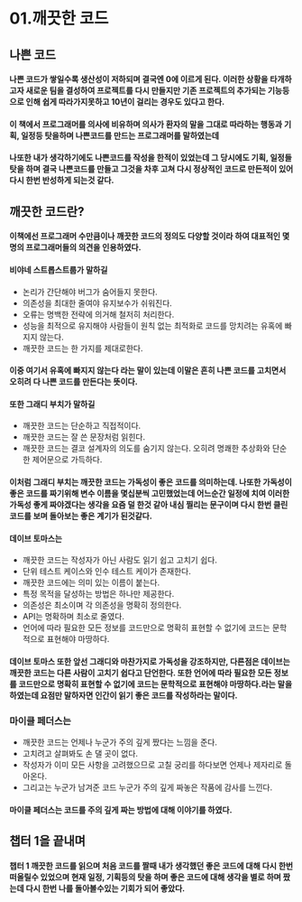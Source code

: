 # 01.깨끗한 코드

## 나쁜 코드
#### 나쁜 코드가 쌓일수록 생산성이 저하되며 결국엔 0에 이르게 된다. 이러한 상황을 타개하고자 새로운 팀을 결성하여 프로젝트를 다시 만들지만 기존 프로젝트의 추가되는 기능등으로 인해 쉽게 따라가지못하고 10년이 걸리는 경우도 있다고 한다. 
#### 이 책에서 프로그래머를 의사에 비유하며 의사가 환자의 말을 그대로 따라하는 행동과 기획, 일정등 탓을하며 나쁜코드를 만드는 프로그래머를 말하였는데
#### 나또한 내가 생각하기에도 나쁜코드를 작성을 한적이 있었는데 그 당시에도 기획, 일정들 탓을 하며 결국 나쁜코드를 만들고 그것을 차후 고쳐 다시 정상적인 코드로 만든적이 있어 다시 한번 반성하게 되는것 같다.

## 깨끗한 코드란?
#### 이책에선 프로그래머 수만큼이나 깨끗한 코드의 정의도 다양할 것이라 하여 대표적인 몇명의 프로그래머들의 의견을 인용하였다.
#### 비야네 스트롭스트룹가 말하길
- 논리가 간단해야 버그가 숨어들지 못한다.
- 의존성을 최대한 줄여야 유지보수가 쉬워진다.
- 오류는 명백한 전략에 의거해 철저히 처리한다.
- 성능을 최적으로 유지해야 사람들이 원칙 없는 최적화로 코드를 망치려는 유혹에 빠지지 않는다.
- 깨끗한 코드는 한 가지를 제대로한다.
#### 이중 여기서 유혹에 빠지지 않는다 라는 말이 있는데 이말은 흔히 나쁜 코드를 고치면서 오히려 다 나쁜 코드를 만든다는 뜻이다.
#### 또한 그래디 부치가 말하길
- 깨끗한 코드는 단순하고 직접적이다.
- 깨끗한 코드는 잘 쓴 문장처럼 읽힌다.
- 깨끗한 코드는 결코 설계자의 의도를 숨기지 않는다. 오히려 명쾌한 추상화와 단순한 제어문으로 가득하다.
#### 이처럼 그래디 부치는 깨끗한 코드는 가독성이 좋은 코드를 의미하는데. 나또한 가독성이 좋은 코드를 짜기위해 변수 이름을 몇십분씩 고민했었는데 어느순간 일정에 치여 이러한 가독성 좋게 짜야겠다는 생각을 요즘 덜 한것 같아 내심 찔리는 문구이며 다시 한번 클린 코드를 보며 돌아보는 좋은 계기가 된것같다.
#### 데이브 토마스는
- 깨끗한 코드는 작성자가 아닌 사람도 읽기 쉽고 고치기 쉽다.
- 단위 테스트 케이스와 인수 테스트 케이가 존재한다.
- 깨끗한 코드에는 의미 있는 이름이 붙는다.
- 특정 목적을 달성하는 방법은 하나만 제공한다.
- 의존성은 최소이며 각 의존성을 명확히 정의한다.
- API는 명확하며 최소로 줄였다.
- 언어에 따라 필요한 모든 정보를 코드만으로 명확히 표현할 수 없기에 코드는 문학적으로 표현해야 마땅하다.
#### 데이브 토마스 또한 앞선 그래디와 마찬가지로 가독성을 강조하지만, 다른점은 데이브는 깨끗한 코드는 다른 사람이 고치기 쉽다고 단언한다. 또한 언어에 따라 필요한 모든 정보를 코드만으로 명확히 표현할 수 없기에 코드는 문학적으로 표현해야 마땅하다.라는 말을 하였는데 요점만 말하자면 인간이 읽기 좋은 코드를 작성하라는 말이다. 
### 마이클 페더스는
- 깨끗한 코드는 언제나 누군가 주의 깊게 짰다는 느낌을 준다.
- 고치려고 살펴봐도 손 댈 곳이 없다.
- 작성자가 이미 모든 사항을 고려했으므로 고칠 궁리를 하다보면 언제나 제자리로 돌아온다.
- 그리고는 누군가 남겨준 코드 누군가 주의 깊게 짜놓은 작품에 감사를 느낀다.
#### 마이클 페더스는 코드를 주의 깊게 짜는 방법에 대해 이야기를 하였다.

## 챕터 1을 끝내며
#### 챕터 1 깨끗한 코드를 읽으며 처음 코드를 짤때 내가 생각했던 좋은 코드에 대해 다시 한번 떠올릴수 있었으며 현재 일정, 기획등의 탓을 하며 좋은 코드에 대해 생각을 별로 하며 짰는데 다시 한번 나를 돌아볼수있는 기회가 되어 좋았다.
